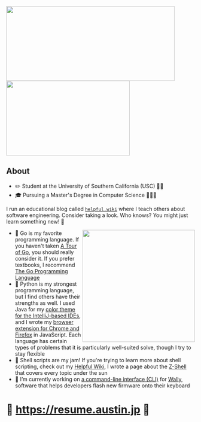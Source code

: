 <!-- **austintraver/austintraver** is a ✨ _special_ ✨ repository because its `README.md` (this file) appears on your GitHub profile. -->

<a href="#">
  <img align="center" alt="" width="450" height="200" src="https://github-readme-stats.vercel.app/api?username=austintraver&theme=vue&show_icons=true&count_private=true">
</a>

<a href="#">
  <img align="center" alt="" width="330" height="200" src="https://github-readme-stats.vercel.app/api/top-langs/?username=austintraver&theme=vue&langs_count=8&exclude_repo=usclassifieds,newsfeed&hide=ruby,kotlin,roff,scss&layout=compact">
</a>

## About

- ✏️ Student at the University of Southern California (USC) ✌🏻
- 🎓 Pursuing a Master's Degree in Computer Science 👨🏻‍💻


I run an educational blog called [`helpful.wiki`][wiki] where I teach others about software engineering. Consider taking a look. Who knows? You might just learn something new! 📖

<a href="#">
  <img align="right" alt="" height="300" src="/pusheen.gif">
</a>

- 🌱 Go is my favorite programming language. If you haven't taken [A Tour of Go], you should really consider it. If you prefer textbooks, I recommend [The Go Programming Language]
- 🐍 Python is my strongest programming language, but I find others have their strengths as well. I used Java for my [color theme for the IntelliJ-based IDEs](https://plugins.jetbrains.com/plugin/16230-professor-theme), and I wrote my [browser extension for Chrome and Firefox](https://github.com/austintraver/merge) in JavaScript. Each language has certain types of problems that it is particularly well-suited solve, though I try to stay flexible
- 🐚 Shell scripts are my jam! If you're trying to learn more about shell scripting, check out my [Helpful Wiki][wiki], I wrote a page about the [Z-Shell](https://helpful.wiki/zsh) that covers every topic under the sun
- 🔭 I’m currently working on [a command-line interface (CLI)](https://github.com/austintraver/wally) for [Wally][], software that helps developers flash new firmware onto their keyboard

[wiki]: https://helpful.wiki
[A Tour of Go]: https://tour.golang.org/welcome/1
[The Go Programming Language]: https://www.google.com/books/edition/The_Go_Programming_Language/SJHvCgAAQBAJ
[Wally]: https://github.com/zsa/wally

# 🌟 <https://resume.austin.jp> 💼 

